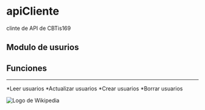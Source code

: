 # apiCliente
clinte de API de CBTis169

## Modulo de usurios

## Funciones
---------------
*Leer usuarios
*Actualizar usuarios
*Crear usuarios
*Borrar usuarios

![Logo de Wikipedia](https://upload.wikimedia.org/wikipedia/en/8/80/Wikipedia-logo-v2.svg "Wikipedia logo")
